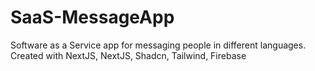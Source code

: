 # SaaS-MessageApp
Software as a Service app for messaging people in different languages. Created with NextJS, NextJS, Shadcn, Tailwind, Firebase
